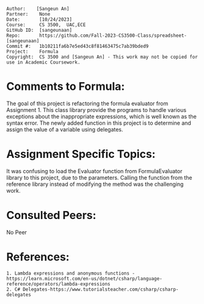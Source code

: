```
Author:    [Sangeun An]
Partner:    None
Date:       [10/24/2023]
Course:     CS 3500,  UAC,ECE
GitHub ID:  [sangeunaan]
Repo:       https://github.com/Fall-2023-CS3500-Class/spreadsheet-[sangeunaan]
Commit #:   1b10211fa6b7e5ed43c8f81463475c7ab39bded9
Project:    Formula
Copyright:  CS 3500 and [Sangeun An] - This work may not be copied for use in Academic Coursework.
```

# Comments to Formula:

The goal of this project is refactoring the formula evaluator from Assignment 1.
This class library provide the programs to handle various exceptions about the inappropriate expressions, which is well known as the syntax error.
The newly added function in this project is to determine and assign the value of a variable using delegates.


# Assignment Specific Topics:

It was confusing to load the Evaluator function from FormulaEvaluator library to this project, due to the parameters.
Calling the function from the reference library instead of modifying the method was the challenging work.

# Consulted Peers:

No Peer

# References:

    1. Lambda expressions and anonymous functions - https://learn.microsoft.com/en-us/dotnet/csharp/language-reference/operators/lambda-expressions
    2. C# Delegates-https://www.tutorialsteacher.com/csharp/csharp-delegates